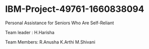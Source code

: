# IBM-Project-49761-1660838094
Personal Assistance for Seniors Who Are Self-Reliant


Team leader : H.Harisha


Team Members: R.Anusha
              K.Arthi
              M.Shivani
